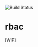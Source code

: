 ![Build Status](https://github.com/eddie023/rbac/actions/workflows/build.yml/badge.svg?branch=main)

# rbac
[WIP]